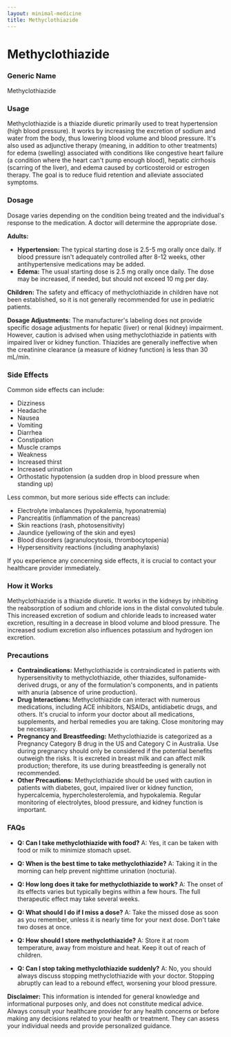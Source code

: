 ```yaml
---
layout: minimal-medicine
title: Methyclothiazide
---
```


# Methyclothiazide
### Generic Name
Methyclothiazide

### Usage
Methyclothiazide is a thiazide diuretic primarily used to treat hypertension (high blood pressure).  It works by increasing the excretion of sodium and water from the body, thus lowering blood volume and blood pressure.  It's also used as adjunctive therapy (meaning, in addition to other treatments) for edema (swelling) associated with conditions like congestive heart failure (a condition where the heart can't pump enough blood), hepatic cirrhosis (scarring of the liver), and edema caused by corticosteroid or estrogen therapy.  The goal is to reduce fluid retention and alleviate associated symptoms.


### Dosage
Dosage varies depending on the condition being treated and the individual's response to the medication.  A doctor will determine the appropriate dose.

**Adults:**

* **Hypertension:**  The typical starting dose is 2.5-5 mg orally once daily. If blood pressure isn't adequately controlled after 8-12 weeks, other antihypertensive medications may be added.
* **Edema:** The usual starting dose is 2.5 mg orally once daily.  The dose may be increased, if needed, but should not exceed 10 mg per day.

**Children:** The safety and efficacy of methyclothiazide in children have not been established, so it is not generally recommended for use in pediatric patients.

**Dosage Adjustments:**  The manufacturer's labeling does not provide specific dosage adjustments for hepatic (liver) or renal (kidney) impairment.  However, caution is advised when using methyclothiazide in patients with impaired liver or kidney function.  Thiazides are generally ineffective when the creatinine clearance (a measure of kidney function) is less than 30 mL/min.

### Side Effects
Common side effects can include:

* Dizziness
* Headache
* Nausea
* Vomiting
* Diarrhea
* Constipation
* Muscle cramps
* Weakness
* Increased thirst
* Increased urination
*  Orthostatic hypotension (a sudden drop in blood pressure when standing up)


Less common, but more serious side effects can include:

*  Electrolyte imbalances (hypokalemia, hyponatremia)
*  Pancreatitis (inflammation of the pancreas)
*  Skin reactions (rash, photosensitivity)
*  Jaundice (yellowing of the skin and eyes)
*  Blood disorders (agranulocytosis, thrombocytopenia)
*  Hypersensitivity reactions (including anaphylaxis)


If you experience any concerning side effects,  it is crucial to contact your healthcare provider immediately.


### How it Works
Methyclothiazide is a thiazide diuretic. It works in the kidneys by inhibiting the reabsorption of sodium and chloride ions in the distal convoluted tubule. This increased excretion of sodium and chloride leads to increased water excretion, resulting in a decrease in blood volume and blood pressure.  The increased sodium excretion also influences potassium and hydrogen ion excretion.

### Precautions
* **Contraindications:** Methyclothiazide is contraindicated in patients with hypersensitivity to methyclothiazide, other thiazides, sulfonamide-derived drugs, or any of the formulation's components, and in patients with anuria (absence of urine production).
* **Drug Interactions:** Methyclothiazide can interact with numerous medications, including ACE inhibitors, NSAIDs,  antidiabetic drugs, and others. It's crucial to inform your doctor about all medications, supplements, and herbal remedies you are taking.  Close monitoring may be necessary.
* **Pregnancy and Breastfeeding:** Methyclothiazide is categorized as a Pregnancy Category B drug in the US and Category C in Australia.  Use during pregnancy should only be considered if the potential benefits outweigh the risks.  It is excreted in breast milk and can affect milk production; therefore, its use during breastfeeding is generally not recommended.
* **Other Precautions:** Methyclothiazide should be used with caution in patients with diabetes, gout, impaired liver or kidney function, hypercalcemia, hypercholesterolemia, and hypokalemia. Regular monitoring of electrolytes, blood pressure, and kidney function is important.


### FAQs

* **Q: Can I take methyclothiazide with food?** A: Yes, it can be taken with food or milk to minimize stomach upset.

* **Q: When is the best time to take methyclothiazide?** A:  Taking it in the morning can help prevent nighttime urination (nocturia).

* **Q: How long does it take for methyclothiazide to work?** A: The onset of its effects varies but typically begins within a few hours.  The full therapeutic effect may take several weeks.

* **Q:  What should I do if I miss a dose?** A: Take the missed dose as soon as you remember, unless it is nearly time for your next dose. Don't take two doses at once.

* **Q: How should I store methyclothiazide?** A: Store it at room temperature, away from moisture and heat. Keep it out of reach of children.

* **Q: Can I stop taking methyclothiazide suddenly?** A: No, you should always discuss stopping methyclothiazide with your doctor.  Stopping abruptly can lead to a rebound effect, worsening your blood pressure.


**Disclaimer:** This information is intended for general knowledge and informational purposes only, and does not constitute medical advice.  Always consult your healthcare provider for any health concerns or before making any decisions related to your health or treatment.  They can assess your individual needs and provide personalized guidance.
